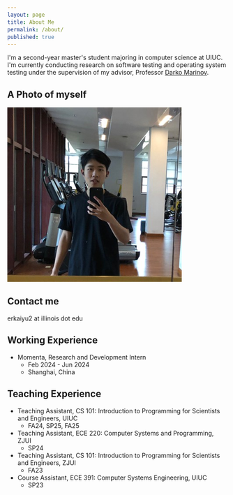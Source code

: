 ```yaml
---
layout: page
title: About Me
permalink: /about/
published: true
---
```


I'm a second-year master's student majoring in computer science at UIUC. I'm currently conducting research on software testing and operating system testing under the supervision of my advisor, Professor [Darko Marinov](https://mir.cs.illinois.edu/marinov/).    

## A Photo of myself

![me](./images/me.jpeg)

## Contact me
erkaiyu2 at illinois dot edu

## Working Experience
* Momenta, Research and Development Intern
    * Feb 2024 - Jun 2024
    * Shanghai, China

## Teaching Experience
* Teaching Assistant, CS 101: Introduction to Programming for Scientists and Engineers, UIUC       
    * FA24, SP25, FA25
* Teaching Assistant, ECE 220: Computer Systems and Programming, ZJUI
    * SP24
* Teaching Assistant, CS 101: Introduction to Programming for Scientists and Engineers, ZJUI       
    * FA23 
* Course Assistant, ECE 391: Computer Systems Engineering, UIUC
    * SP23